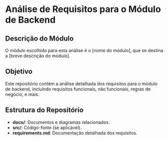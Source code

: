 # Análise de Requisitos para o Módulo de Backend

## Descrição do Módulo
O módulo escolhido para esta análise é o [nome do módulo], que se destina a [breve descrição do módulo].

## Objetivo
Este repositório contém a análise detalhada dos requisitos para o módulo de backend, incluindo requisitos funcionais, não funcionais, regras de negócio, e mais.

## Estrutura do Repositório
- **docs/**: Documentos e diagramas relacionados.
- **src/**: Código-fonte (se aplicável).
- **requirements.md**: Documentação detalhada dos requisitos.
